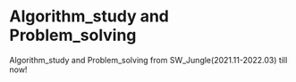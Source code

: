 # Algorithm_study and Problem_solving
Algorithm_study and Problem_solving from SW_Jungle(2021.11-2022.03) till now!
